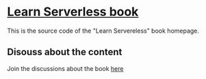 # [Learn Serverless book](http://learnserverless.com)
This is the source code of the "Learn Servereless" book homepage.

## Disouss about the content
Join the discussions about the book [here](http://github.com/justserverless/learnserverless-book/issues)
